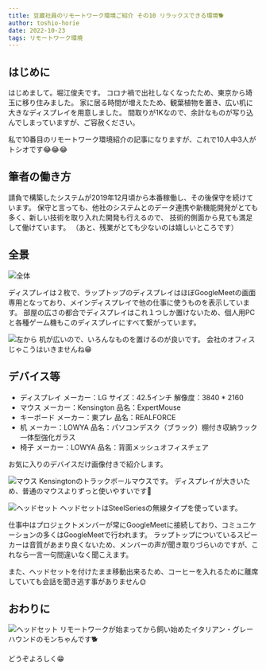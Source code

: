```yaml
---
title: 豆蔵社員のリモートワーク環境ご紹介 その10 リラックスできる環境🐕
author: toshio-horie
date: 2022-10-23
tags: リモートワーク環境
---
```


## はじめに

はじめまして。堀江俊夫です。
コロナ禍で出社しなくなったため、東京から埼玉に移り住みました。
家に居る時間が増えたため、観葉植物を置き、広い机に大きなディスプレイを用意しました。
間取りが1Kなので、余計なものが写り込んでしまっていますが、ご容赦ください。

私で10番目のリモートワーク環境紹介の記事になりますが、これで10人中3人がトシオです😂😂😂

## 筆者の働き方

請負で構築したシステムが2019年12月頃から本番稼働し、その後保守を続けています。
保守と言っても、他社のシステムとのデータ連携や新機能開発がとても多く、新しい技術を取り入れた開発も行えるので、
技術的側面から見ても満足して働けています。
（あと、残業がとても少ないのは嬉しいところです）

## 全景

![全体](/img/blogs/2022/1023_remote-env010-1-full-view.JPG)

ディスプレイは２枚で、ラップトップのディスプレイはほぼGoogleMeetの画面専用となっており、メインディスプレイで他の仕事に使うものを表示しています。
部屋の広さの都合でディスプレイはこれ１つしか置けないため、個人用PCと各種ゲーム機もこのディスプレイにすべて繋がっています。


![左から](/img/blogs/2022/1023_remote-env010-2-side-view.JPG)
机が広いので、いろんなものを置けるのが良いです。
会社のオフィスじゃこうはいきませんね😁

## デバイス等

- ディスプレイ
    メーカー：LG
    サイズ：42.5インチ
    解像度：3840 * 2160
- マウス
    メーカー：Kensington
    品名：ExpertMouse
- キーボード
    メーカー：東プレ
    品名：REALFORCE
- 机
    メーカー：LOWYA
    品名：パソコンデスク（ブラック）棚付き収納ラック一体型強化ガラス
- 椅子
    メーカー：LOWYA
    品名：背面メッシュオフィスチェア


お気に入りのデバイスだけ画像付きで紹介します。

![マウス](/img/blogs/2022/1023_remote-env010-3-kensington.JPG)
Kensingtonのトラックボールマウスです。
ディスプレイが大きいため、普通のマウスよりずっと使いやすいです💪

![ヘッドセット](/img/blogs/2022/1023_remote-env010-4-head-phone.JPG)
ヘッドセットはSteelSeriesの無線タイプを使っています。

仕事中はプロジェクトメンバーが常にGoogleMeetに接続しており、コミュニケーションの多くはGoogleMeetで行われます。
ラップトップについているスピーカーは音質があまり良くないため、メンバーの声が聞き取りづらいのですが、これなら一言一句間違いなく聞こえます。

また、ヘッドセットを付けたまま移動出来るため、コーヒーを入れるために離席していても会話を聞き逃す事がありません🌞


## おわりに

![ヘッドセット](/img/blogs/2022/1023_remote-env010-5-mon.JPG)
リモートワークが始まってから飼い始めたイタリアン・グレーハウンドのモンちゃんです🐕

どうぞよろしく😁

